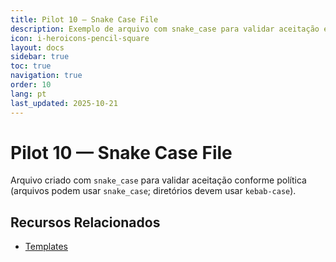 ```yaml
---
title: Pilot 10 — Snake Case File
description: Exemplo de arquivo com snake_case para validar aceitação em conteúdo
icon: i-heroicons-pencil-square
layout: docs
sidebar: true
toc: true
navigation: true
order: 10
lang: pt
last_updated: 2025-10-21
---
```

# Pilot 10 — Snake Case File

Arquivo criado com `snake_case` para validar aceitação conforme política (arquivos podem usar `snake_case`; diretórios devem usar `kebab-case`).

## Recursos Relacionados
- [Templates](../../manual/templates/index.md)